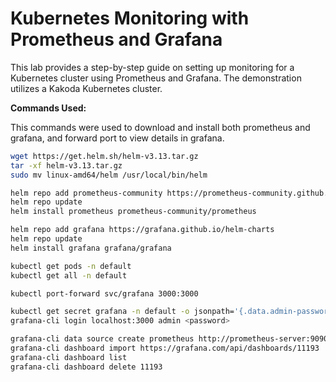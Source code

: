 # Kubernetes Monitoring with Prometheus and Grafana

This lab provides a step-by-step guide on setting up monitoring for a Kubernetes cluster using Prometheus and Grafana. The demonstration utilizes a Kakoda Kubernetes cluster.

**Commands Used:**

This commands were used to download and install both prometheus and grafana, and forward port to view details in grafana.

```bash
wget https://get.helm.sh/helm-v3.13.tar.gz
tar -xf helm-v3.13.tar.gz
sudo mv linux-amd64/helm /usr/local/bin/helm

helm repo add prometheus-community https://prometheus-community.github.io/helm-charts
helm repo update
helm install prometheus prometheus-community/prometheus

helm repo add grafana https://grafana.github.io/helm-charts
helm repo update
helm install grafana grafana/grafana

kubectl get pods -n default
kubectl get all -n default

kubectl port-forward svc/grafana 3000:3000

kubectl get secret grafana -n default -o jsonpath='{.data.admin-password}' | base64 -d
grafana-cli login localhost:3000 admin <password>

grafana-cli data source create prometheus http://prometheus-server:9090
grafana-cli dashboard import https://grafana.com/api/dashboards/11193
grafana-cli dashboard list
grafana-cli dashboard delete 11193
```
